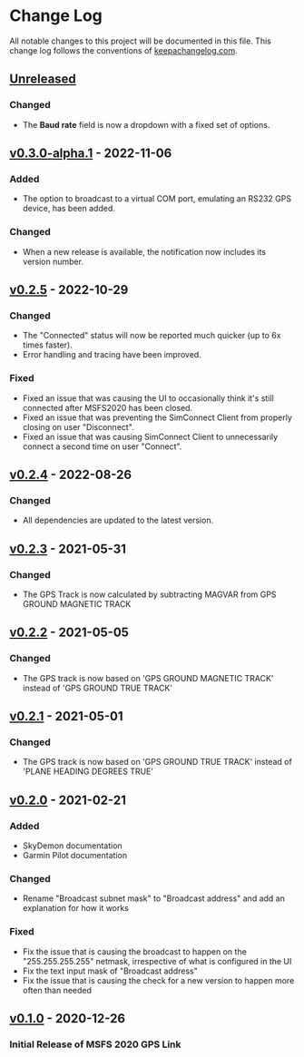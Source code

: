 # Change Log

All notable changes to this project will be documented in this
file. This change log follows the conventions of
[keepachangelog.com](http://keepachangelog.com/).

## [Unreleased]

### Changed

- The **Baud rate** field is now a dropdown with a fixed set of options.

## [v0.3.0-alpha.1] - 2022-11-06

### Added

- The option to broadcast to a virtual COM port, emulating an RS232 GPS device, has been added.

### Changed

- When a new release is available, the notification now includes its version number.

## [v0.2.5] - 2022-10-29

### Changed

- The "Connected" status will now be reported much quicker (up to 6x times faster).
- Error handling and tracing have been improved.

### Fixed

- Fixed an issue that was causing the UI to occasionally think it's still connected after MSFS2020 has been closed.
- Fixed an issue that was preventing the SimConnect Client from properly closing on user "Disconnect".
- Fixed an issue that was causing SimConnect Client to unnecessarily connect a second time on user "Connect".

## [v0.2.4] - 2022-08-26

### Changed

- All dependencies are updated to the latest version.

## [v0.2.3] - 2021-05-31

### Changed

- The GPS Track is now calculated by subtracting MAGVAR from GPS GROUND MAGNETIC TRACK

## [v0.2.2] - 2021-05-05

### Changed

- The GPS track is now based on 'GPS GROUND MAGNETIC TRACK' instead of 'GPS GROUND TRUE TRACK'

## [v0.2.1] - 2021-05-01

### Changed

- The GPS track is now based on 'GPS GROUND TRUE TRACK' instead of 'PLANE HEADING DEGREES TRUE'

## [v0.2.0] - 2021-02-21

### Added

- SkyDemon documentation
- Garmin Pilot documentation

### Changed

- Rename "Broadcast subnet mask" to "Broadcast address" and add an explanation for how it works

### Fixed

- Fix the issue that is causing the broadcast to happen on the "255.255.255.255" netmask, irrespective of what is configured in the UI
- Fix the text input mask of "Broadcast address"
- Fix the issue that is causing the check for a new version to happen more often than needed

## [v0.1.0] - 2020-12-26

### Initial Release of MSFS 2020 GPS Link

[unreleased]: https://github.com/mihai-dinculescu/msfs-2020-gps-link
[v0.3.0-alpha.1]: https://github.com/mihai-dinculescu/msfs-2020-gps-link/tree/v0.3.0-alpha.1
[v0.2.5]: https://github.com/mihai-dinculescu/msfs-2020-gps-link/tree/v0.2.5
[v0.2.4]: https://github.com/mihai-dinculescu/msfs-2020-gps-link/tree/v0.2.4
[v0.2.3]: https://github.com/mihai-dinculescu/msfs-2020-gps-link/tree/v0.2.3
[v0.2.2]: https://github.com/mihai-dinculescu/msfs-2020-gps-link/tree/v0.2.2
[v0.2.1]: https://github.com/mihai-dinculescu/msfs-2020-gps-link/tree/v0.2.1
[v0.2.0]: https://github.com/mihai-dinculescu/msfs-2020-gps-link/tree/v0.2.0
[v0.1.0]: https://github.com/mihai-dinculescu/msfs-2020-gps-link/tree/v0.1.0
